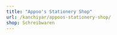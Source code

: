 ```yaml
---
title: "Appoo's Stationery Shop"
url: /kanchiyar/appoos-stationery-shop/
shop: Schreibwaren
---
```

